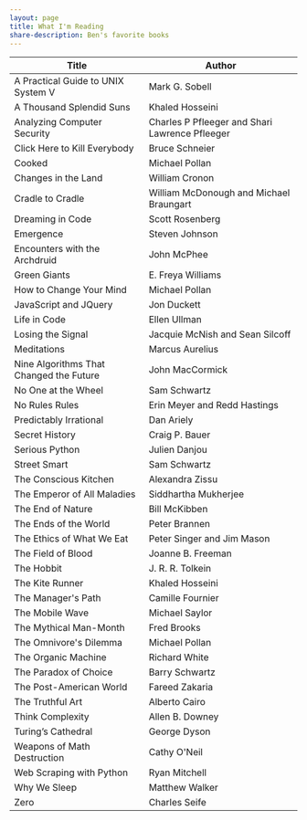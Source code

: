 ```yaml
---
layout: page
title: What I'm Reading
share-description: Ben's favorite books
---
```


| Title | Author |
| ----- | ------ |
| A Practical Guide to UNIX System V | Mark G. Sobell |
| A Thousand Splendid Suns | Khaled Hosseini |
| Analyzing Computer Security | Charles P Pfleeger and Shari Lawrence Pfleeger |
| Click Here to Kill Everybody | Bruce Schneier |
| Cooked | Michael Pollan |
| Changes in the Land | William Cronon |
| Cradle to Cradle | William McDonough and Michael Braungart |
| Dreaming in Code | Scott Rosenberg |
| Emergence | Steven Johnson |
| Encounters with the Archdruid | John McPhee |
| Green Giants | E. Freya Williams |
| How to Change Your Mind | Michael Pollan |
| JavaScript and JQuery | Jon Duckett |
| Life in Code | Ellen Ullman |
| Losing the Signal | Jacquie McNish and Sean Silcoff |
| Meditations | Marcus Aurelius |
| Nine Algorithms That Changed the Future | John MacCormick |
| No One at the Wheel | Sam Schwartz |
| No Rules Rules | Erin Meyer and Redd Hastings |
| Predictably Irrational | Dan Ariely |
| Secret History | Craig P. Bauer |
| Serious Python | Julien Danjou |
| Street Smart | Sam Schwartz |
| The Conscious Kitchen | Alexandra Zissu |
| The Emperor of All Maladies | Siddhartha Mukherjee |
| The End of Nature | Bill McKibben |
| The Ends of the World | Peter Brannen |
| The Ethics of What We Eat | Peter Singer and Jim Mason |
| The Field of Blood | Joanne B. Freeman |
| The Hobbit | J. R. R. Tolkein |
| The Kite Runner | Khaled Hosseini |
| The Manager's Path | Camille Fournier |
| The Mobile Wave | Michael Saylor |
| The Mythical Man-Month | Fred Brooks |
| The Omnivore's Dilemma | Michael Pollan |
| The Organic Machine | Richard White |
| The Paradox of Choice | Barry Schwartz |
| The Post-American World | Fareed Zakaria |
| The Truthful Art | Alberto Cairo |
| Think Complexity | Allen B. Downey |
| Turing’s Cathedral | George Dyson |
| Weapons of Math Destruction | Cathy O'Neil |
| Web Scraping with Python | Ryan Mitchell |
| Why We Sleep | Matthew Walker |
| Zero | Charles Seife |
